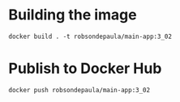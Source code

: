 # Building the image
```
docker build . -t robsondepaula/main-app:3_02
```
# Publish to Docker Hub
```
docker push robsondepaula/main-app:3_02
```
